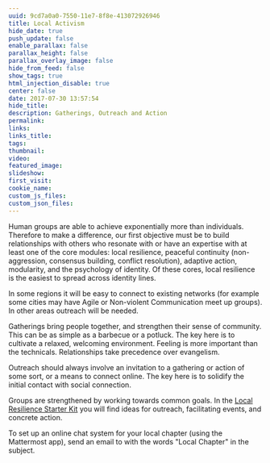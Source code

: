 ```yaml
---
uuid: 9cd7a0a0-7550-11e7-8f8e-413072926946
title: Local Activism
hide_date: true
push_update: false
enable_parallax: false
parallax_height: false
parallax_overlay_image: false
hide_from_feed: false
show_tags: true
html_injection_disable: true
center: false
date: 2017-07-30 13:57:54
hide_title:
description: Gatherings, Outreach and Action
permalink:
links:
links_title:
tags:
thumbnail:
video:
featured_image:
slideshow:
first_visit:
cookie_name:
custom_js_files:
custom_json_files:
---
```

Human groups are able to achieve exponentially more than individuals.
Therefore to make a difference, our first objective must be to build relationships with others who resonate with or have an expertise with at least one of the core modules: local resilience, peaceful continuity (non-aggression, consensus building, conflict resolution), adaptive action, modularity, and the psychology of identity. Of these cores, local resilience is the easiest to spread across identity lines.

In some regions it will be easy to connect to existing networks (for example some cities may have Agile or Non-violent Communication meet up groups). In other areas outreach will be needed. 

Gatherings bring people together, and strengthen their sense of community. This can be as simple as a barbecue or a potluck. The key here is to cultivate a relaxed, welcoming environment. Feeling is more important than the technicals. Relationships take precedence over evangelism.

Outreach should always involve an invitation to a gathering or action of some sort, or a means to connect online. The key here is to solidify the initial contact with social connection. 

Groups are strengthened by working towards common goals. In the [Local Resilience Starter Kit](/activism/downloads) you will find ideas for outreach, facilitating events, and concrete action.

To set up an online chat system for your local chapter (using the Mattermost app), send an email to <strong class="obscure" data-obscure="paradigmforthenextgeneration%gmail&com"></strong> with the words "Local Chapter" in the subject.